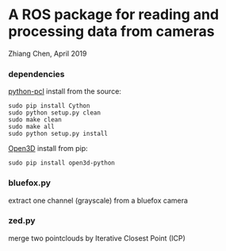 # A ROS package for reading and processing data from cameras 

Zhiang Chen, April 2019

### dependencies
[python-pcl](https://github.com/strawlab/python-pcl)
install from the source:
```
sudo pip install Cython
sudo python setup.py clean
sudo make clean
sudo make all
sudo python setup.py install
```

[Open3D](http://www.open3d.org/docs/getting_started.html)
install from pip:
```
sudo pip install open3d-python
```

### bluefox.py
extract one channel (grayscale) from a bluefox camera  

### zed.py
merge two pointclouds by Iterative Closest Point (ICP)
